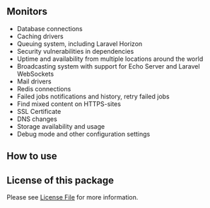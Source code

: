 
## Monitors

* Database connections
* Caching drivers
* Queuing system, including Laravel Horizon
* Security vulnerabilities in dependencies
* Uptime and availability from multiple locations around the world
* Broadcasting system with support for Echo Server and Laravel WebSockets
* Mail drivers
* Redis connections
* Failed jobs notifications and history, retry failed jobs
* Find mixed content on HTTPS-sites
* SSL Certificate
* DNS changes
* Storage availability and usage
* Debug mode and other configuration settings

## How to use



## License of this package

Please see [License File](LICENSE.md) for more information.
